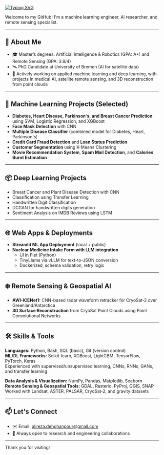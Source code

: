 [![Typing SVG](https://readme-typing-svg.demolab.com?font=Fira+Code&pause=1000&color=1E90FF&width=600&lines=Hi%2C+I'm+Alireza+Dehghanpour!;ML+Engineer+%7C+Remote+Sensing+Researcher+%7C+PhD+Candidate)](https://github.com/Alireza-Dehghanpour)

Welcome to my GitHub! I'm a machine learning engineer, AI researcher, and remote sensing specialist.

---

## 🔬 About Me

- 🎓 Master’s degrees: Artificial Intelligence & Robotics (GPA: A+) and Remote Sensing (GPA: 3.8/4)
- 🛰️ PhD Candidate at University of Bremen (AI for satellite data) 
- 🤖 Actively working on applied machine learning and deep learning, with projects in medical AI, satellite remote sensing, and 3D reconstruction from point clouds

---

## 🧠 Machine Learning Projects (Selected)

- **Diabetes, Heart Disease, Parkinson's, and Breast Cancer Prediction** using SVM, Logistic Regression, and XGBoost
- **Face Mask Detection** with CNN
- **Multiple Disease Classifier** (combined model for Diabetes, Heart, Parkinson's)
- **Credit Card Fraud Detection** and **Loan Status Prediction**
- **Customer Segmentation** using K-Means Clustering
- **Movie Recommendation System**, **Spam Mail Detection**, and **Calories Burnt Estimation**

---

## 📦 Deep Learning Projects

- Breast Cancer and Plant Disease Detection with CNN
- Classification using Transfer Learning
- Handwritten Digit Classification
- DCGAN for handwritten digits generation
- Sentiment Analysis on IMDB Reviews using LSTM

---

## 🌐 Web Apps & Deployments

- **Streamlit ML App Deployment** (local + public)
- **Nuclear Medicine Intake Form with LLM integration**
  - UI in Flet (Python)
  - TinyLlama via vLLM for text-to-JSON conversion
  - Dockerized, schema validation, retry logic

---

## ❄️ Remote Sensing & Geospatial AI

- **AWI-ICENet1:** CNN-based radar waveform retracker for CryoSat-2 over Greenland/Antarctica
- **3D Surface Reconstruction** from CryoSat Point Clouds using Point Convolutional Networks
---

## 🛠️ Skills & Tools

**Languages:** Python, Bash, SQL (basic), Git (version control)  
**ML/DL Frameworks:** Scikit-learn, XGBoost, LightGBM, TensorFlow, PyTorch, Keras  
Experienced with supervised/unsupervised learning, CNNs, RNNs, GANs, and transfer learning

**Data Analysis & Visualization:** NumPy, Pandas, Matplotlib, Seaborn  
**Remote Sensing & Geospatial Tools:** GDAL, Rasterio, PyProj, QGIS, SNAP  
Worked with Landsat, ASTER, PALSAR, CryoSat-2, and gravity datasets

---

## 📫 Let's Connect

- ✉️ Email: alireza.dehghanpour@gmail.com
- 💼 Always open to research and engineering collaborations

---

Thank you for visiting!
